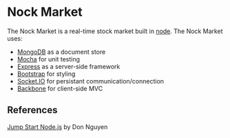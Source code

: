 Nock Market
===========

The Nock Market is a real-time stock market built in [node](http://nodejs.org/).  The Nock Market uses:
  * [MongoDB](http://www.mongodb.org/) as a document store
  * [Mocha](http://visionmedia.github.io/mocha/) for unit testing
  * [Express](http://expressjs.com/) as a server-side framework
  * [Bootstrap](http://getbootstrap.com/) for styling
  * [Socket.IO](http://socket.io/) for persistant communication/connection
  * [Backbone](http://backbonejs.org/) for client-side MVC

References
---

[Jump Start Node.js](http://www.sitepoint.com/store/jump-start-node-js/) by Don Nguyen
